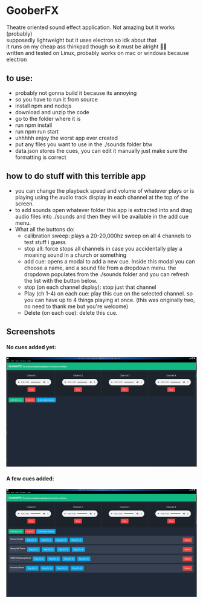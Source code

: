 # GooberFX
Theatre oriented sound effect application. Not amazing but it works (probably) <br>
supposedly lightweight but it uses electron so idk about that <br>
it runs on my cheap ass thinkpad though so it must be alright 🤷‍♂️ <br>
written and tested on Linux, probably works on mac or windows because electron 
 ## to use:
 - probably not gonna build it because its annoying
 - so you have to run it from source
 - install npm and nodejs
 - download and unzip the code
 - go to the folder where it is
 - run npm install
 - run npm run start
 - uhhhhh enjoy the worst app ever created
 - put any files you want to use in the ./sounds folder btw
 - data.json stores the cues, you can edit it manually just make sure the formatting is correct
## how to do stuff with this terrible app
 - you can change the playback speed and volume of whatever plays or is playing using the audio track display in each channel at the top of the screen.
 - to add sounds open whatever folder this app is extracted into and drag audio files into ./sounds and then they will be available in the add cue menu.
 - What all the buttons do:
    - calibration sweep: plays a 20-20,000hz sweep on all 4 channels to test stuff i guess
    - stop all: force stops all channels in case you accidentally play a moaning sound in a church or something
    - add cue: opens a modal to add a new cue. Inside this modal you can choose a name, and a sound file from a dropdown menu. the dropdown populates from the ./sounds folder and you can refresh the list with the button below.
    - stop (on each channel dsplay): stop just that channel
    - Play (ch 1-4) on each cue: play this cue on the selected channel. so you can have up to 4 things playing at once. (this was originally two, no need to thank me but you're welcome)
    - Delete (on each cue): delete this cue.
## Screenshots
#### No cues added yet:
![screenshot of the gooberfx interface with no cues added](https://github.com/bean-frog/GooberFX/blob/main/readmeimgs/nocues.png?raw=true)
#### A few cues added:
![screenshot of the gooberfx interface with some cues](https://github.com/bean-frog/GooberFX/blob/main/readmeimgs/somecues.png?raw=true)

